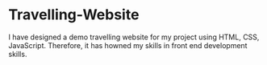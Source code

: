 # Travelling-Website
I have designed a demo travelling website for my project using HTML, CSS, JavaScript. Therefore, it has howned my skills in front end development skills.
